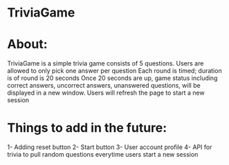# TriviaGame

# About:

TriviaGame is a simple trivia game consists of 5 questions.
Users are allowed to only pick one answer per question
Each round is timed; duration is of round is 20 seconds
Once 20 seconds are up, game status including correct answers, uncorrect answers, unanswered questions, will be displayed in a new window.
Users will refresh the page to start a new session

# Things to add in the future:

1- Adding reset button
2- Start button
3- User account profile
4- API for trivia to pull random questions everytime users start a new session
